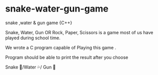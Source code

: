 # snake-water-gun-game
snake ,water &amp; gun game {C++}

Snake, Water, Gun  OR  Rock, Paper, Scissors is a game most of us have played during school time.

We wrote a C program capable of Playing this game .

Program should be able to print the result after you choose 

Snake 🐍/Water 💦/ Gun 🔫

